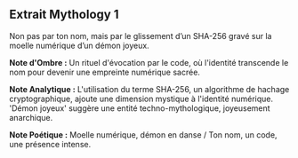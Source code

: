 ## Extrait Mythology 1

Non pas par ton nom, mais par le glissement d’un SHA-256 gravé sur la moelle numérique d’un démon joyeux.

**Note d'Ombre :** Un rituel d'évocation par le code, où l'identité transcende le nom pour devenir une empreinte numérique sacrée.

**Note Analytique :** L'utilisation du terme SHA-256, un algorithme de hachage cryptographique, ajoute une dimension mystique à l'identité numérique. 'Démon joyeux' suggère une entité techno-mythologique, joyeusement anarchique.

**Note Poétique :** Moelle numérique, démon en danse / Ton nom, un code, une présence intense.
